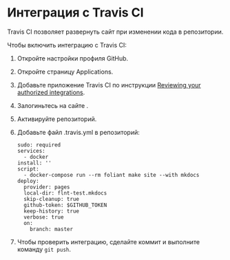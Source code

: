 # Интеграция с Travis CI

Travis CI позволяет развернуть сайт при изменении кода в репозитории.

Чтобы включить интеграцию с Travis CI:

1. Откройте настройки профиля GitHub.
2. Откройте страницу Applications.
3. Добавьте приложение Travis CI по инструкции [Reviewing your authorized integrations](https://docs.github.com/en/github/authenticating-to-github/reviewing-your-authorized-integrations).
4. Залогиньтесь на сайте [](https://travis-ci.org/).
5. Активируйте репозиторий.
6. Добавьте файл  .travis.yml в репозиторий:
  
    ```
    sudo: required
    services:
      - docker
    install: ''
    script:
      - docker-compose run --rm foliant make site --with mkdocs
    deploy:
      provider: pages
      local-dir: flnt-test.mkdocs
      skip-cleanup: true
      github-token: $GITHUB_TOKEN
      keep-history: true
      verbose: true
      on:
        branch: master
    ```

7. Чтобы проверить интеграцию, сделайте коммит и выполните команду `git push`.
